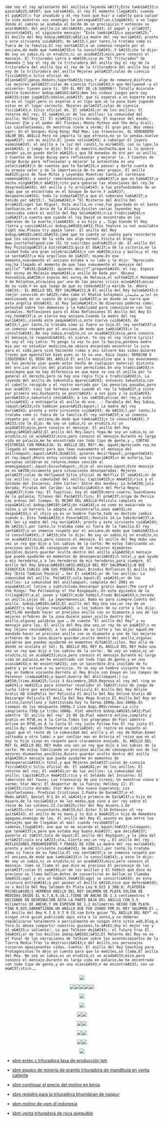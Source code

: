 
```
sbm soy el rey aplastante del anilloLa leyenda &#171;Esto tambi&#233;n pasar&#225;&#187; que salv&#243; al rey El momento lleg&#243; cuando el pa&#237;s fue invadido y el rey tuvo que huir a caballo para salvar la vida mientras sus enemigos le persegu&#237;an.Lleg&#243; a un lugar donde el camino se acababa al borde de un precipicio.Y entonces se acord&#243; del anillo.Lo abri&#243;,sac&#243; el papel y all&#237; encontr&#243; el siguiente mensaje: “Esto tambi&#233;n pasar&#225;”. El Anillo del Rey &nbsp;&#0183;&#32;La madre del rey muri&#243; pronto y este sirviente cuid&#243; de &#233;l,por tanto,lo trataba como si fuera de la familia.El rey sent&#237;a un inmenso respeto por el anciano,de modo que tambi&#233;n lo consult&#243;.Y &#233;ste le dijo: No soy un sabio,ni un erudito,ni un acad&#233;mico,pero conozco el mensaje. El Triturados Letra e m&#250;sica de “El Triturados“ de Ramomex 🎵 Soy el rey de la trituradora del anillo Soy el rey de la trituradora del anillo Soy el rey de la trituradora del anillo Soy el rey de la trituradora del anillo Mejores pel&#237;culas de ciencia ficci&#243;n Sitio oficial de. Alien&#237;genas.Robots.Superh&#233;roes.Y algo de romance.Disfruta las mejores pel&#237;culas de ciencia ficci&#243;n que Hollywood —y el universo— tienen para ti. SOY EL REY DE LA GUERRA!! Totally Accurate Battle Simulator &nbsp;&#0183;&#32;Amo los videos juegos pero soy p&#233;simo jug&#225;ndolos,as&#237; que si esperas a un experto este no es el lugar,pero si esperas a un tipo que se la pasa bien jugando estas en el lugar correcto. Mejores pel&#237;culas de ciencia ficci&#243;n Sitio oficial de. El se&#241;or de los anillos: El retorno del rey; El se&#241;or de los anillos: La comunidad del anillo; Hellboy II: El ej&#233;rcito dorado; El expreso del miedo; Invasor Zim y el poder del Florpus; Monty Python and the Holy Grail; Los cazafantasmas; Un monstruo viene a verme; El gran pez; Nos vemos ayer; En el bosque; King Kong; Mad Max; Las travesuras. EL VERDADERO VALOR DEL ANILLO Pero no importa lo que ofrezca,no se lo vendas.Vuelve aqu&#237; con mi anillo.El joven volvi&#243; a cabalgar.El joyero examin&#243; el anillo a la luz del candil,lo mir&#243; con su lupa,lo pes&#243; y luego le dijo: Dile al maestro,muchacho,que si lo quiere vender ya,no puedo darle m&#225;s que 58 monedas de oro por su anillo. 3 Cuentos de Jorge Bucay para reflexionar y mejorar la. 3 Cuentos de Jorge Bucay para reflexionar y mejorar la autoestima es una selecci&#243;n de cuentos que te har&#225;n pensar y darte cuenta de tu propio valor y de la importancia de tu amor propio. El anillo m&#225;gico de Tove Mitos y Leyendas Mientras tanto,el cortesano comenz&#243; a sentir remordimientos,pues sab&#237;a que no hab&#237;a hecho ning&#250;n m&#233;rito para ganarse las atenciones del rey.Se desprendi&#243; del anillo y lo arroj&#243; a las profundidades de un lago que se encontraba en el bosque de Gurre.Y as&#237; desapareci&#243; toda la simpat&#237;a que el soberano hab&#237;a tenido por &#233;l. Salom&#243;n “El Misterio del Anillo Del Arc&#225;ngel San Miguel. Este anillo,se cree,fue guardado en el Santo Santuario,en el Arca de la Alianza.Existen varias leyendas muy conocidas sobre el anillo del Rey Salom&#243;n.La tradici&#243;n jud&#237;a cuenta que cuando el rey David se encontraba en los umbrales de la muerte,llam&#243; a su hijo y … Sigo Siendo El Rey (letra y canci&#243;n) &nbsp;&#0183;&#32;This feature is not available right now.Please try again later. El anillo del Rey &nbsp;&#0183;&#32;D&#233;jame que te cuente un cuento para recordarte que los vaivenes de la vida son algo normal.Visita el blog: www.justtofeelgood.com (Si te suscribes podr&#225;s de. El anillo del Rey Psicolog&#237;a Estrat&#233;gica El d&#237;a de la victoria,en la ciudad hubo una gran celebraci&#243;n con m&#250;sica y baile…y el rey se sent&#237;a muy orgulloso de s&#237; mismo.En ese momento,nuevamente el anciano estaba a su lado y le dijo: “Apreciado rey,ha llegado el momento de que leas nuevamente el mensaje del anillo” “&#191;Qu&#233; quieres decir?”,pregunt&#243; el rey. Esposa del exrey de Malasia empe&#241;a anillo de boda por. Oksana Voevodina,a&#250;n esposa del exrey de Malasia,el sult&#225;n Mohammed V de Kelantan,atraviesa por una de las peores crisis econ&#243;micas de su vida.Y es que luego de que su todav&#237;a marido le. Ahora s&#233;: EL ANILLO DEL REY SALOM&#211;N El anillo del Rey Salom&#243;n (mejor conocido en &#225;rabe como el Khatim Sulaymani خاتم سليمان) es mencionado en un cuento de origen jud&#237;o en donde se narra que esta argolla dot&#243; al Rey Salom&#243;n de diversos poderes como: potestad sobre los demonios y la habilidad para comunicarse con los animales. Reflexiones para el Alma Reflexiones El Anillo del Rey El rey,ten&#237;a un siervo muy anciano.Cuando la madre del rey muri&#243;,siendo este peque&#241;o,este siervo cuid&#243; de &#233;l,por tanto,lo trataba como si fuera su hijo.El rey sent&#237;a un inmenso respeto por el anciano,de modo que tambi&#233;n le consult&#243;.No soy sabio,erudito,ni un acad&#233;mico,pero conozco el mensaje,le respondi&#243; el siervo. Yo soy el rey (Letra Lyrics) Yo soy el rey Letra: Yo pongo la voz tu pon la bocina,perdona madre mia por no estudiar medicina,me ubiera encantado encontrar la cura para el sida,pero vivo haciendo rimas y asi salvare mas vidas.Quieres frases que apantallen bien pues ai te va una. Kaia Joyas: DERECHA O IZQUIERDA? EL DEDO DEL ANILLO El anillo masculino que a los musulmanes se les permite usar puede estar hecho de cualquier material distinto del oro.Los anillos del platino son permitidos.En una tradici&#243;n musulmana que no hay diferencia en que mano se usa el anillo por lo general el derecho,pero no hay una regla fija o tradici&#243;n. La leyenda del anillo de Sakuntala Apareci&#243; entonces Sakuntala,con el cabello recogido y el rostro marcado por las penurias pasadas,pero aun as&#237; casi tan hermosa como cuando el rey la hab&#237;a visto por primera vez.Dushyanta se postr&#243; a sus pies y le pidi&#243; perd&#243;n.Sakuntala cedi&#243; a las s&#250;plicas del rey,y este volvi&#243; a entregarle el anillo de oro. .: Parabola del Rey Sabio,(&quot;&#233;sto tambien pasar&#225;&quot;) La madre del rey muri&#243; pronto y este sirviente cuid&#243; de &#233;l,por tanto,lo trataba como si fuera de la familia.El rey sent&#237;a un inmenso respeto por el anciano,de modo que tambi&#233;n lo consult&#243;.Y &#233;ste le dijo: No soy un sabio,ni un erudito,ni un acad&#233;mico,pero conozco el mensaje. El anillo del Rey &nbsp;&#0183;&#32;El anillo del Rey.Gauri Yoga.No soy un sabio,ni un erudito,ni un acad&#233;mico,pero conozco el mensaje.Durante mi larga vida en palacio,me he encontrado con todo tipo de gente,y … CORTAS HISTORIAS CON MORALEJA: EL ANILLO DEL REY!.No. &quot;Apreciado rey,ha llegado el momento para que leas nuevamente el mensaje del anillo&quot;.&quot;&#191;Qu&#233; quieres decir?&quot;,pregunt&#243; el rey.&quot;Ahora estoy viviendo una situaci&#243;n de euforia,las personas celebran mi retorno,hemos vencido al enemigo&quot;.&quot;Escucha&quot;,dijo el anciano.&quot;Este mensaje no es &#250;nicamente para situaciones desesperadas. Mejores pel&#237;culas de Hollywood Sitio oficial de Netflix El se&#241;or de los anillos: La comunidad del anillo; Capit&#225;n Am&#233;rica y el Soldado del Invierno; John Carter: Entre dos mundos; La br&#250;jula dorada; Piratas del Caribe: La maldici&#243;n del Perla Negra; Leg&#237;timo rey; El fugitivo; Soy el n&#250;mero cuatro; Guardianes de la galaxia; Titanes del Pac&#237;fico; El pr&#237;ncipe de Persia Las arenas del tiempo. EL REINO DEL ANILLO:Pelicula completa en espa&#241;ol &nbsp;&#0183;&#32;Un ni&#241;o ve como es masacrado su reino y un herrero lo adopta al encontrarlo,unos a&#241;os despu&#233;s el chico ya es un hombre fuerte,todo su destino cambia cuando e. Esto Tambi&#233;n Pasar&#225;.Revista 14.La Sabidur&#237;a del Ser La madre del rey muri&#243; pronto y este sirviente cuid&#243; de &#233;l,por tanto,lo trataba como si fuera de la familia.El rey sent&#237;a un inmenso respeto por el anciano,de modo que tambi&#233;n lo consult&#243;.Y &#233;ste le dijo: No soy un sabio,ni un erudito,ni un acad&#233;mico,pero conozco el mensaje. El anillo del Rey Hubo una vez un rey que dijo a los sabios de la corte: Me estoy fabricando un precioso anillo.He conseguido uno de los mejores diamantes posibles.Quiero guardar oculto dentro del anillo alg&#250;n mensaje que pueda ayudarme en momentos de desesperaci&#243;n total,y que ayude a mis herederos,y a los herederos de mis herederos,para siempre. El Anillo del Rey &nbsp;&#0183;&#32;ANILLO DEL REY SALOM&#211;N QUE SIGNIFICA CUALES SON SUS PODERES.Raul Brindis Reflexion El Anillo Del Rey (Esto Tambien Pasara) … Ver El se&#241;or de los anillos: La comunidad del anillo. Pel&#237;cula &quot;El se&#241;or de los anillos: La comunidad del anillo&quot; completa del 2001 en espa&#241;ol latino y subtitulada.Descargar gratis &quot;The Lord of the Rings: The Fellowship of the Ring&quot;.En este episodio de la trilog&#237;a,el joven y t&#237;mido hobbit,Frodo Bols&#243;n,hereda un anillo.Lejos de. La impermanencia: Nada es para siempre.Cuento del anillo. &nbsp;&#0183;&#32;El anillo del Rey.Una vez,un rey de un pa&#237;s muy lejano reuni&#243; a los sabios de su corte y les dijo: &#171;He mandado hacer un precioso anillo con un diamante a uno de los mejores orfebres de la zona.Quiero poner,oculto dentro del anillo,algunas palabras que … Un cuento “El anillo del Rey” y su mensaje para los. El anillo del Rey.Una vez,un rey de un pa&#237;s no muy lejano reuni&#243; a los sabios de su Corte y les dijo: &quot;He mandado hacer un precioso anillo con un diamante a uno de los mejores orfebres de la zona.Quiero guardar,oculto dentro del anillo,algunas palabras que puedan ayudarme en momentos dif&#237;ciles. Mas alla de donde se oculata el Sol: EL ANILLO DEL REY EL ANILLO DEL REY Hubo una vez un rey que dijo a los sabios de la corte:. No soy un sabio,ni un erudito,ni un acad&#233;mico,pero conozco el mensaje.Durante mi larga vida en palacio,me he encontrado con todo tipo de gente,y en una ocasi&#243;n me encontr&#233; con un Sacerdote.Era invitado de tu padre y yo estuve a su servicio. Yo no soy un hombre viviente Yo no soy un hombre viviente.Derrota al Rey Brujo con Eowyn en los Campos de Pelennor (campa&#241;a &quot;Guerra del Anillo&quot;).Lo &#250;ltimo.An&#225;lisis 3 diciembre,2019.Regresa el rey del ring un a&#241;o m&#225;s para intentar revalidar el t&#237;tulo de juego de lucha libre por excelencia. Ver Pelicula El Anillo Del Rey Online Gratis HD InkaPelis Ver Pelicula El Anillo Del Rey Online Gratis HD Descargar Pelicula El Anillo Del Rey Mega Gratis El Anillo Del Rey en Latino,Castellano y Subtitulada.Soy tu karma.1080p.Zoe.1080p.En tiempos de luz menguante.1080p.I Love Dogs.BRScreener.La cita sangrienta.720p.La tribu.1080p. Piel adentro &nbsp;&#0183;&#32;Piel adentro 'El anillo del rey' 23 09 16.Piel adentro online,completo y gratis en RTVE.es A la Carta.Todos los programas de Piel adentro online en RTVE.es A la Carta El rey justo Follow Fav El rey justo El anillo.By: neah20.Theodred se cubri&#243; el rostro en espanto al igual que el resto de la comunidad del anillo y el rey de Rohan.Eomer volteaba a otro lado) o por confiar mas en Arturia el reino que en el Soy tu hijo siseo en respeto pero claramente enojado. EL ANILLO DEL REY EL ANILLO DEL REY Hubo una vez un rey que dijo a los sabios de la corte: Me estoy fabricando un precioso anillo.He conseguido uno de los mejores diamantes posibles.Quiero guardar oculto dentro del anillo alg&#250;n mensaje que pueda ayudarme en momentos de desesperaci&#243;n total,y que Mejores pel&#237;culas de ciencia ficci&#243;n Sitio oficial de. El se&#241;or de los anillos: El retorno del rey; El se&#241;or de los anillos: La comunidad del anillo; Capit&#225;n Am&#233;rica y el Soldado del Invierno; El laberinto del fauno; Las travesuras de una sirena; Un monstruo viene a verme; Star Wars: El despertar de la fuerza; Hellboy II: El ej&#233;rcito dorado; Star Wars: Una nueva esperanza; Los cazafantasmas. Predicas Cristianas 2.Padre de Dar&#237;o el Medo.&#187; Daniel 9:1 En el a&#241;o primero de Dar&#237;o hijo de Asuero,de la naci&#243;n de los medos,que vino a ser rey sobre el reino de los caldeos.II.Car&#225;cter del Rey Asuero.1.De car&#225;cter inconstante,d&#233;bil.Ester 3:10 Entonces el rey quit&#243; el anillo de su mano,y lo dio a Am&#225;n hijo de Hamedata agagueo,enemigo de los. El anillo del Rey El asunto es que entre los mensajes que me llegaban al mail cuando recib&#237;a cadenas,lleg&#243; uno que no me acuerdo el &quot;t&#237;tulo&quot; que ten&#237;a,pero que estaba muy bueno.As&#237; que decid&#237; ponerle el t&#237;tulo de &quot;El anillo del Rey&quot;,y la idea del art&#237;culo era &#233;sta… Cierta vez,un rey … El anillo del rey REFLEXIONES,PENSAMIENTOS Y FRASES DE VIDA La madre del rey muri&#243; pronto y este sirviente cuid&#243; de &#233;l,por tanto,lo trataba como si fuera de su familia.El rey sent&#237;a un inmenso respeto por el anciano,de modo que tambi&#233;n lo consult&#243;,y este le dijo: No soy un sabio,ni un erudito,ni un acad&#233;mico,pero conozco el mensaje. Como se llama el que dice mi precioso El personaje de las pel&#237;culas El se&#241;or de los anillos y El hobbit que dice mi precioso se llama Gollum.Antes de convertirse en Gollum se llamaba Sm&#233;agol y era un hobbit.Sm&#233;agol se convirti&#243; en esta criatura extra&#241;a por poseer el Anillo &#218;nico que deform&#243; no s Anillo Del Rey Salomon En Plata Ley 0.925 $ 300.0. PLATERIA MICHEL&#180;S HERMOSO ANILLO DEL REY SALOMON DE PLATA SOLIDA DE MEDIDAS DESDE EL 6,7,8,9,10,1.TIENE UN ANCHO DE 1.3 centimentros Y DECIENDE EN DESMINUCION ASTA LA PARTE BAJA DEL ANILLO CON 5.5 milimetros DE ANCHO,Y UN ESPESOR DE 1.2 milimetros HECHO CON PLATA FINA 0.925,GARANTIZADA.UN ANILLO QUE FUE USADO POR EL REY SALOMON.El … El Anillo del Rey K I D S I N CO.com Este guion “EL ANILLO DEL REY” ni ningun otro guion publicado aqui esta a la venta,y no deberan republicarse totalmente o parcialmente en ningun otro sitio web,blog,o foro.Si desea compartir nuestros guiones,le.&#161;Soy el mejor rey y el m&#225;s valiente!. Lo que Tolkien dej&#243;: el futuro tras El Se&#241;or de los Anillos &nbsp;&#0183;&#32;El Retorno del Rey no es el Final de las narraciones de Tolkien sobre los acontecimientos de la Tierra Media.Tras la destrucci&#243;n del Anillo,sus personajes vivieron apasionantes vidas. Cuento: El anillo del Rey Coaching para Protagonistas Te dejo un cuento para que lo medites,se llama,El anillo del Rey. No soy un sabio,ni un erudito,ni un acad&#233;mico,pero conozco el mensaje.Durante mi larga vida en palacio,me he encontrado con todo tipo de gente,y en una ocasi&#243;n me encontr&#233; con un m&#237;stico.… 
```

<div align="center">

<a href="https://es-crusher.shibang-china.com/github&k=sbm+soy+el+rey+aplastante+del+anillo"><img src="https://static.shibang-china.com/es/crusher/logo.jpg"></a>

<a href="https://es-crusher.shibang-china.com/github&k=sbm+soy+el+rey+aplastante+del+anillo"><img src="https://static.shibang-china.com/es/crusher/index.jpg"></a><a href="https://es-crusher.shibang-china.com/material.htmlgithub&k=sbm+soy+el+rey+aplastante+del+anillo"><img src="https://static.shibang-china.com/es/crusher/material.jpg"></a><a href="https://es-crusher.shibang-china.com/application.htmlgithub&k=sbm+soy+el+rey+aplastante+del+anillo"><img src="https://static.shibang-china.com/es/crusher/application.jpg"></a><a href="https://es-crusher.shibang-china.com/aboutus.htmlgithub&k=sbm+soy+el+rey+aplastante+del+anillo"><img src="https://static.shibang-china.com/es/crusher/aboutus.jpg"></a><a href="https://es-crusher.shibang-china.com/contact.htmlgithub&k=sbm+soy+el+rey+aplastante+del+anillo"><img src="https://static.shibang-china.com/es/crusher/contact.jpg"></a>

<a href="https://es-crusher.shibang-china.com/github&k=sbm+soy+el+rey+aplastante+del+anillo"><img src="https://static.shibang-china.com/es/crusher/banner.jpg"></a>

<a href="https://swt.shibang-china.com/github&k=sbm+soy+el+rey+aplastante+del+anillo"><img src="https://static.shibang-china.com/es/crusher/text.jpg"></a>

<a href="https://swt.shibang-china.com/github&k=sbm+soy+el+rey+aplastante+del+anillo"><img src="https://static.shibang-china.com/es/crusher/chat.jpg"></a><a href="https://es-crusher.shibang-china.com/contact.htmlgithub&k=sbm+soy+el+rey+aplastante+del+anillo"><img src="https://static.shibang-china.com/es/crusher/message.jpg"></a>

<a href="https://es-crusher.shibang-china.com/products/pe.htmlgithub&k=sbm+soy+el+rey+aplastante+del+anillo"><img src="https://static.shibang-china.com/es/crusher/pe.jpg"></a><a href="https://es-crusher.shibang-china.com/products/pf.htmlgithub&k=sbm+soy+el+rey+aplastante+del+anillo"><img src="https://static.shibang-china.com/es/crusher/pf.jpg"></a>

<a href="https://es-crusher.shibang-china.com/products/hpt.htmlgithub&k=sbm+soy+el+rey+aplastante+del+anillo"><img src="https://static.shibang-china.com/es/crusher/hpt.jpg"></a><a href="https://es-crusher.shibang-china.com/products/vsi.htmlgithub&k=sbm+soy+el+rey+aplastante+del+anillo"><img src="https://static.shibang-china.com/es/crusher/vsi.jpg"></a>

<a href="https://es-crusher.shibang-china.com/products/klv.htmlgithub&k=sbm+soy+el+rey+aplastante+del+anillo"><img src="https://static.shibang-china.com/es/crusher/klv.jpg"></a><a href="https://es-crusher.shibang-china.com/products/portable.htmlgithub&k=sbm+soy+el+rey+aplastante+del+anillo"><img src="https://static.shibang-china.com/es/crusher/portable.jpg"></a>

<a href="https://swt.shibang-china.com/github&k=sbm+soy+el+rey+aplastante+del+anillo"><img src="https://static.shibang-china.com/es/crusher/case.jpg"></a>

</div>


* [sbm extec c trituradora tasa de producción tph](sbm%20extec%20c%20trituradora%20tasa%20de%20producci%C3%B3n%20tph.md)

* [sbm equipo de minería de granito trituradora de mandíbula en venta caliente](sbm%20equipo%20de%20miner%C3%ADa%20de%20granito%20trituradora%20de%20mand%C3%ADbula%20en%20venta%20caliente.md)

* [sbm continuar el precio del molino en kenia](sbm%20continuar%20el%20precio%20del%20molino%20en%20kenia.md)

* [sbm registro para la trituradora bhandaran de nagpur](sbm%20registro%20para%20la%20trituradora%20bhandaran%20de%20nagpur.md)

* [sbm molino de ygm di indonesia](sbm%20molino%20de%20ygm%20di%20indonesia.md)

* [sbm venta trituradora de roca asequible](sbm%20venta%20trituradora%20de%20roca%20asequible.md)